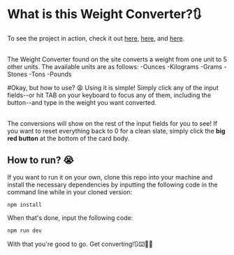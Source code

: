 # What is this Weight Converter?🔃
To see the project in action, check it out [here](https://raccai.github.io/Weight-Converter-R/), [here](https://raccai.github.io/Weight-Converter-R/), and [here](https://raccai.github.io/Weight-Converter-R/). <br /><br />

The Weight Converter found on the site converts a weight from one unit to 5 other units. The available units are as follows: 
-Ounces
-Kilograms
-Grams
-Stones
-Tons
-Pounds

#Okay, but how to use? 😩
Using it is simple! Simply click any of the input fields--or hit TAB on your keyboard to focus any of them, including the button--and type in the weight you want converted. <br /><br /> 

The conversions will show on the rest of the input fields for you to see! If you want to reset everything back to 0 for a clean slate, simply click the **big red button** at the bottom of the card body.

## How to run? 😭
If you want to run it on your own, clone this repo into your machine and install the necessary dependencies by inputting the following code in the command line while in your cloned version: <br />

```
npm install
```

When that's done, input the following code: <br />

```
npm run dev
```
With that you're good to go. Get converting!🔃⌨️😶‍🌫️
